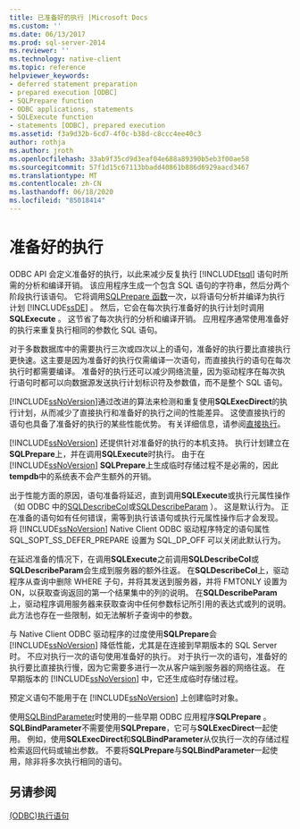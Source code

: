 ```yaml
---
title: 已准备好的执行 |Microsoft Docs
ms.custom: ''
ms.date: 06/13/2017
ms.prod: sql-server-2014
ms.reviewer: ''
ms.technology: native-client
ms.topic: reference
helpviewer_keywords:
- deferred statement preparation
- prepared execution [ODBC]
- SQLPrepare function
- ODBC applications, statements
- SQLExecute function
- statements [ODBC], prepared execution
ms.assetid: f3a9d32b-6cd7-4f0c-b38d-c8ccc4ee40c3
author: rothja
ms.author: jroth
ms.openlocfilehash: 33ab9f35cd9d3eaf04e688a89390b5eb3f00ae58
ms.sourcegitcommit: 57f1d15c67113bbadd40861b886d6929aacd3467
ms.translationtype: MT
ms.contentlocale: zh-CN
ms.lasthandoff: 06/18/2020
ms.locfileid: "85018414"
---
```

# <a name="prepared-execution"></a>准备好的执行
  ODBC API 会定义准备好的执行，以此来减少反复执行 [!INCLUDE[tsql](../../../includes/tsql-md.md)] 语句时所需的分析和编译开销。 该应用程序生成一个包含 SQL 语句的字符串，然后分两个阶段执行该语句。 它将调用[SQLPrepare 函数](https://go.microsoft.com/fwlink/?LinkId=59360)一次，以将语句分析并编译为执行计划 [!INCLUDE[ssDE](../../../includes/ssde-md.md)] 。 然后，它会在每次执行准备好的执行计划时调用**SQLExecute** 。 这节省了每次执行的分析和编译开销。 应用程序通常使用准备好的执行来重复执行相同的参数化 SQL 语句。  
  
 对于多数数据库中的需要执行三次或四次以上的语句，准备好的执行要比直接执行更快速。这主要是因为准备好的执行仅需编译一次语句，而直接执行的语句在每次执行时都需要编译。 准备好的执行还可以减少网络流量，因为驱动程序在每次执行语句时都可以向数据源发送执行计划标识符及参数值，而不是整个 SQL 语句。  
  
 [!INCLUDE[ssNoVersion](../../../includes/ssnoversion-md.md)]通过改进的算法来检测和重复使用**SQLExecDirect**的执行计划，从而减少了直接执行和准备好的执行之间的性能差异。 这使直接执行的语句也具备了准备好的执行的某些性能优势。 有关详细信息，请参阅[直接执行](direct-execution.md)。  
  
 [!INCLUDE[ssNoVersion](../../../includes/ssnoversion-md.md)] 还提供针对准备好的执行的本机支持。 执行计划建立在**SQLPrepare**上，并在调用**SQLExecute**时执行。 由于在 [!INCLUDE[ssNoVersion](../../../includes/ssnoversion-md.md)] **SQLPrepare**上生成临时存储过程不是必需的，因此**tempdb**中的系统表不会产生额外的开销。  
  
 出于性能方面的原因，语句准备将延迟，直到调用**SQLExecute**或执行元属性操作（如 ODBC 中的[SQLDescribeCol](../../native-client-odbc-api/sqldescribecol.md)或[SQLDescribeParam](../../native-client-odbc-api/sqldescribeparam.md) ）。 这是默认行为。 正在准备的语句如有任何错误，需等到执行该语句或执行元属性操作后才会发现。 将 [!INCLUDE[ssNoVersion](../../../includes/ssnoversion-md.md)] Native Client ODBC 驱动程序特定的语句属性 SQL_SOPT_SS_DEFER_PREPARE 设置为 SQL_DP_OFF 可以关闭此默认行为。  
  
 在延迟准备的情况下，在调用**SQLExecute**之前调用**SQLDescribeCol**或**SQLDescribeParam**会生成到服务器的额外往返。 在**SQLDescribeCol**上，驱动程序从查询中删除 WHERE 子句，并将其发送到服务器，并将 FMTONLY 设置为 ON，以获取查询返回的第一个结果集中的列的说明。 在**SQLDescribeParam**上，驱动程序调用服务器来获取查询中任何参数标记所引用的表达式或列的说明。 此方法也存在一些限制，如无法解析子查询中的参数。  
  
 与 Native Client ODBC 驱动程序的过度使用**SQLPrepare**会 [!INCLUDE[ssNoVersion](../../../includes/ssnoversion-md.md)] 降低性能，尤其是在连接到早期版本的 SQL Server 时。 不应对执行一次的语句使用准备好的执行。 对于执行一次的语句，准备好的执行要比直接执行慢，因为它需要多进行一次从客户端到服务器的网络往返。 在早期版本的 [!INCLUDE[ssNoVersion](../../../includes/ssnoversion-md.md)] 中，它还生成临时存储过程。  
  
 预定义语句不能用于在 [!INCLUDE[ssNoVersion](../../../includes/ssnoversion-md.md)] 上创建临时对象。  
  
 使用[SQLBindParameter](../../native-client-odbc-api/sqlbindparameter.md)时使用的一些早期 ODBC 应用程序**SQLPrepare** 。 **SQLBindParameter**不需要使用**SQLPrepare**，它可与**SQLExecDirect**一起使用。 例如，使用**SQLExecDirect**和**SQLBindParameter**从仅执行一次的存储过程检索返回代码或输出参数。 不要将**SQLPrepare**与**SQLBindParameter**一起使用，除非将多次执行相同的语句。  
  
## <a name="see-also"></a>另请参阅  
 [&#40;ODBC&#41;执行语句](executing-statements-odbc.md)  
  
  
